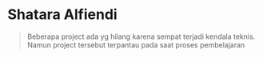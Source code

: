 # Shatara Alfiendi 

 >Beberapa project ada yg hilang karena sempat terjadi kendala teknis. Namun project tersebut terpantau pada saat proses pembelajaran


